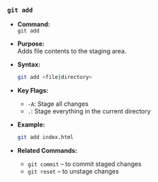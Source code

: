 ### `git add`

- **Command:**  
  `git add`

- **Purpose:**  
  Adds file contents to the staging area.

- **Syntax:**  
  ```bash
  git add <file|directory>
  ```

- **Key Flags:**  
  - `-A`: Stage all changes  
  - `.`: Stage everything in the current directory

- **Example:**  
  ```bash
  git add index.html
  ```

- **Related Commands:**  
  - `git commit` – to commit staged changes  
  - `git reset` – to unstage changes